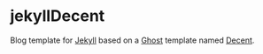 # jekyllDecent
Blog template for [Jekyll](https://jekyllrb.com/docs/home/) based on a [Ghost](https://ghost.org) template named [Decent](https://github.com/serenader2014/decent).
